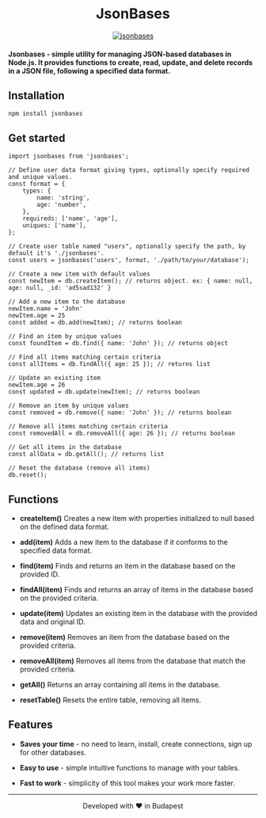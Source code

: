 <h1 align="center">
  JsonBases
</h1>

<p align="center">
  <a href="https://github.com/omiaow/jsonbases/blob/main/LICENSE" target="blank">
    <img src="https://img.shields.io/github/license/omiaow/smart-journey?style=flat-square" alt="jsonbases" />
  </a>
</p>

#### Jsonbases - simple utility for managing JSON-based databases in Node.js. It provides functions to create, read, update, and delete records in a JSON file, following a specified data format.

## Installation
```
npm install jsonbases
```

## Get started
```
import jsonbases from 'jsonbases';

// Define user data format giving types, optionally specify required and unique values.
const format = {
    types: {
        name: 'string',
        age: 'number',
    },
    requireds: ['name', 'age'],
    uniques: ['name'],
};

// Create user table named "users", optionally specify the path, by default it's './jsonbases'.
const users = jsonbases('users', format, './path/to/your/database');

// Create a new item with default values
const newItem = db.createItem(); // returns object. ex: { name: null, age: null, _id: 'ad5sad132' }

// Add a new item to the database
newItem.name = 'John'
newItem.age = 25
const added = db.add(newItem); // returns boolean

// Find an item by unique values
const foundItem = db.find({ name: 'John' }); // returns object

// Find all items matching certain criteria
const allItems = db.findAll({ age: 25 }); // returns list

// Update an existing item
newItem.age = 26
const updated = db.update(newItem); // returns boolean

// Remove an item by unique values
const removed = db.remove({ name: 'John' }); // returns boolean

// Remove all items matching certain criteria
const removedAll = db.removeAll({ age: 26 }); // returns boolean

// Get all items in the database
const allData = db.getAll(); // returns list

// Reset the database (remove all items)
db.reset();

```

## Functions

- **createItem()** Creates a new item with properties initialized to null based on the defined data format.

- **add(item)** Adds a new item to the database if it conforms to the specified data format.

- **find(item)** Finds and returns an item in the database based on the provided ID.

- **findAll(item)** Finds and returns an array of items in the database based on the provided criteria.

- **update(item)** Updates an existing item in the database with the provided data and original ID.

- **remove(item)** Removes an item from the database based on the provided criteria.

- **removeAll(item)** Removes all items from the database that match the provided criteria.

- **getAll()** Returns an array containing all items in the database.

- **resetTable()** Resets the entire table, removing all items.

## Features

- **Saves your time** - no need to learn, install, create connections, sign up for other databases.

- **Easy to use** - simple intuitive functions to manage with your tables.

- **Fast to work** - simplicity of this tool makes your work more faster.

<hr>
<p align="center">
  Developed with ❤️ in Budapest
</p>
